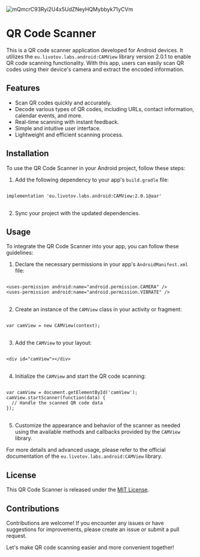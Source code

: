 ![mQmcrC93Ryi2U4x5UdZNeyHQMybbyk71yCVm](https://github.com/Sayanabha/QR-Code-Scanner/assets/30752262/e6305b1a-2df1-4475-a412-351d7dbe028a)
<h1>QR Code Scanner</h1>
<p>
  This is a QR code scanner application developed for Android devices. It utilizes the <code>eu.livotov.labs.android:CAMView</code> library version 2.0.1 to enable QR code scanning functionality.
  With this app, users can easily scan QR codes using their device's camera and extract the encoded information.
</p>

<h2>Features</h2>

<ul>
  <li>Scan QR codes quickly and accurately.</li>
  <li>Decode various types of QR codes, including URLs, contact information, calendar events, and more.</li>
  <li>Real-time scanning with instant feedback.</li>
  <li>Simple and intuitive user interface.</li>
  <li>Lightweight and efficient scanning process.</li>
</ul>

<h2>Installation</h2>

<p>
  To use the QR Code Scanner in your Android project, follow these steps:
</p>

<ol>
  <li>Add the following dependency to your app's <code>build.gradle</code> file:</li>
</ol>

<pre>
<code>
implementation 'eu.livotov.labs.android:CAMView:2.0.1@aar'
</code>
</pre>

<ol start="2">
  <li>Sync your project with the updated dependencies.</li>
</ol>

<h2>Usage</h2>

<p>
  To integrate the QR Code Scanner into your app, you can follow these guidelines:
</p>

<ol>
  <li>Declare the necessary permissions in your app's <code>AndroidManifest.xml</code> file:</li>
</ol>

<pre>
<code>
&lt;uses-permission android:name="android.permission.CAMERA" /&gt;
&lt;uses-permission android:name="android.permission.VIBRATE" /&gt;
</code>
</pre>

<ol start="2">
  <li>Create an instance of the <code>CAMView</code> class in your activity or fragment:</li>
</ol>

<pre>
<code>
var camView = new CAMView(context);
</code>
</pre>

<ol start="3">
  <li>Add the <code>CAMView</code> to your layout:</li>
</ol>

<pre>
<code>
&lt;div id="camView"&gt;&lt;/div&gt;
</code>
</pre>

<ol start="4">
  <li>Initialize the <code>CAMView</code> and start the QR code scanning:</li>
</ol>

<pre>
<code>
var camView = document.getElementById('camView');
camView.startScanner(function(data) {
  // Handle the scanned QR code data
});
</code>
</pre>

<ol start="5">
  <li>Customize the appearance and behavior of the scanner as needed using the available methods and callbacks provided by the <code>CAMView</code> library.</li>
</ol>

<p>
  For more details and advanced usage, please refer to the official documentation of the <code>eu.livotov.labs.android:CAMView</code> library.
</p>

<h2>License</h2>

<p>
  This QR Code Scanner is released under the <a href="LICENSE">MIT License</a>.
</p>

<h2>Contributions</h2>

<p>
  Contributions are welcome! If you encounter any issues or have suggestions for improvements, please create an issue or submit a pull request.
</p>

<p>
  Let's make QR code scanning easier and more convenient together!
</p>

